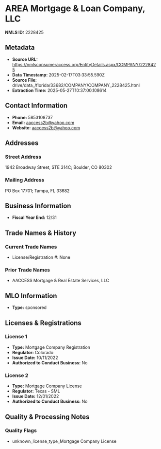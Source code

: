 # AREA Mortgage & Loan Company, LLC

**NMLS ID:** 2228425

## Metadata
- **Source URL:** https://nmlsconsumeraccess.org/EntityDetails.aspx/COMPANY/2228425
- **Data Timestamp:** 2025-02-17T03:33:55.590Z
- **Source File:** drive/data_/florida/33682/COMPANY/COMPANY_2228425.html
- **Extraction Time:** 2025-05-27T10:37:00.108614

## Contact Information
- **Phone:** 5853108737
- **Email:** aaccess2b@yahoo.com
- **Website:** aaccess2b@yahoo.com

## Addresses
### Street Address
1942 Broadway Street, STE 314C; Boulder, CO 80302

### Mailing Address
PO Box 17701; Tampa, FL 33682

## Business Information
- **Fiscal Year End:** 12/31

## Trade Names & History
### Current Trade Names
- License/Registration #: None

### Prior Trade Names
- AACCESS Mortgage & Real Estate Services, LLC

## MLO Information
- **Type:** sponsored

## Licenses & Registrations

### License 1
- **Type:** Mortgage Company Registration
- **Regulator:** Colorado
- **Issue Date:** 10/11/2022
- **Authorized to Conduct Business:** No

### License 2
- **Type:** Mortgage Company License
- **Regulator:** Texas - SML
- **Issue Date:** 12/01/2022
- **Authorized to Conduct Business:** No

## Quality & Processing Notes
### Quality Flags
- unknown_license_type_Mortgage Company License
